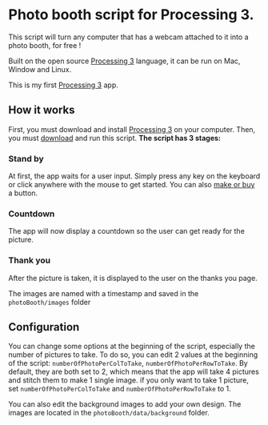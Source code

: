 # Photo booth script for Processing 3.



This script will turn any computer that has a webcam attached to it into a photo booth, for free !

Built on the open source [Processing 3](https://processing.org/download/?processing) language, it can be run on Mac, Window and Linux.

This is my first [Processing 3](https://processing.org/download/?processing) app.


## How it works
First, you must download and install [Processing 3](https://processing.org/download/?processing) on your computer.
Then, you must [download](https://github.com/icibertha/photo-booth/archive/master.zip) and run this script. **The script has 3 stages:**

### Stand by
At first, the app waits for a user input. Simply press any key on the keyboard or click anywhere with the mouse to get started. You can also [make or buy](http://help.sparkbooth.com/kb/building-your-own-photo-booth/usb-button-keyboard-replacements) a button.


### Countdown
The app will now display a countdown so the user can get ready for the picture.

### Thank you
After the picture is taken, it is displayed to the user on the thanks you page.

The images are named with a timestamp and saved in the `photoBooth/images` folder 


## Configuration

You can change some options at the beginning of the script, especially the number of pictures to take. To do so, you can edit 2 values at the beginning of the script: `numberOfPhotoPerColToTake`, `numberOfPhotoPerRowToTake`. By default, they are both set to 2, which means that the app will take 4 pictures and stitch them to make 1 single image. if you only want to take 1 picture, set `numberOfPhotoPerColToTake` and `numberOfPhotoPerRowToTake` to 1.

You can also edit the background images to add your own design. The images are located in the `photoBooth/data/background` folder.

